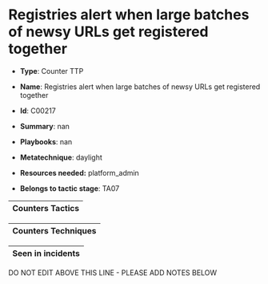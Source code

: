 # Registries alert when large batches of newsy URLs get registered together

* **Type**: Counter TTP

* **Name**: Registries alert when large batches of newsy URLs get registered together

* **Id**: C00217

* **Summary**: nan

* **Playbooks**: nan

* **Metatechnique**: daylight

* **Resources needed:** platform_admin

* **Belongs to tactic stage**: TA07


| Counters Tactics |
| ---------------- |



| Counters Techniques |
| ------------------- |



| Seen in incidents |
| ----------------- |

DO NOT EDIT ABOVE THIS LINE - PLEASE ADD NOTES BELOW